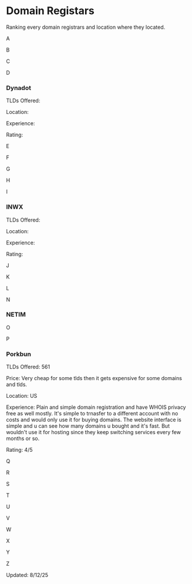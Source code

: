 # Domain Registars

Ranking every domain registrars and location where they located.

A

B

C

D

### Dynadot

TLDs Offered:

Location:

Experience:

Rating:

E

F

G

H

I

### INWX

TLDs Offered:

Location:

Experience:

Rating:

J

K

L

N

### NETIM

O

P

### Porkbun

TLDs Offered: 561

Price: Very cheap for some tlds then it gets expensive for some domains and tlds.

Location: US

Experience: Plain and simple domain registration and have WHOIS privacy free as well mostly. It's simple to trnasfer to a different account with no costs and would only use it for buying domains. The website interface is simple and u can see how many domains u bought and it's fast. But wouldn't use it for hosting since they keep switching services every few months or so.

Rating: 4/5

Q

R

S

T

U

V

W

X

Y

Z






Updated: 8/12/25
